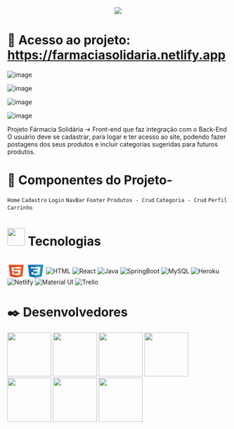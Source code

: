 <p align="center"><img src="http://img.shields.io/static/v1?label=STATUS&message=EM%20DESENVOLVIMENTO&color=GREEN&style=for-the-badge"/></p>

# 📁 Acesso ao projeto: https://farmaciasolidaria.netlify.app


![image](https://user-images.githubusercontent.com/113915415/196948142-d223377d-46a2-4c64-83fa-ae5b7ff94d57.png)

![image](https://user-images.githubusercontent.com/113915415/196948189-7741f6ae-ac05-4889-b46d-eb5e260904ef.png)

![image](https://user-images.githubusercontent.com/113915415/197874659-2e73ade7-7d3c-44d7-8736-d705efceb70b.png)

![image](https://user-images.githubusercontent.com/113915415/197874718-5d4b966a-ce0e-474e-965b-86b2eac66546.png)



Projeto Fármacia Solidária -> Front-end que faz integração com o Back-End O usuário deve se cadastrar, para logar e ter acesso ao site, podendo fazer postagens dos seus produtos e incluir categorias sugeridas para futuros produtos.

# :hammer: Componentes do Projeto- 
`Home` 
`Cadastro` 
`Login` 
`NavBar`
`Footer`
`Produtos - Crud`
`Categoria - Crud`
`Perfil`
`Carrinho` 



# <img width='40' height='40' src='https://cdn-icons-png.flaticon.com/512/3422/3422658.png'> Tecnologias

<div style="display: inline_block"><br>
  <img align="center" alt="HTML" height="30" width="40" src="https://raw.githubusercontent.com/devicons/devicon/master/icons/html5/html5-original.svg">
  <img align="center" alt="CSS" height="30" width="40" src="https://raw.githubusercontent.com/devicons/devicon/master/icons/css3/css3-original.svg">
  <img align="center" alt="HTML" height="30" width="40" src="https://cdn.jsdelivr.net/gh/devicons/devicon/icons/typescript/typescript-original.svg" />
  <img align="center" alt="React" height="30" width="40" src="https://cdn.jsdelivr.net/gh/devicons/devicon/icons/react/react-original.svg">
  <img align="center" alt="Java" height="30" width="40" src="https://user-images.githubusercontent.com/79949781/183263012-f25771dc-17a5-4ea0-9fb3-9c21cb3620cb.png">
  <img align="center" alt="SpringBoot" height="30" width="40" src="https://cdn.jsdelivr.net/gh/devicons/devicon/icons/spring/spring-original.svg">
  <img align="center" alt="MySQL" height="30" width="40" src="https://user-images.githubusercontent.com/79949781/183263082-03faa487-921f-4faf-9a36-3b9bdf186525.png">
  <img align="center" alt="Heroku" height="30" width="40" src="https://cdn.jsdelivr.net/gh/devicons/devicon/icons/heroku/heroku-original.svg">
  <img align="center" alt="Netlify" height="30" width="30" src="https://pics.freeicons.io/uploads/icons/png/11987465721551941710-512.png">
  <img align="center" alt="Material UI" height="30" width="40" src="https://cdn.jsdelivr.net/gh/devicons/devicon/icons/materialui/materialui-original.svg">
  <img align="center" alt="Trello" height="30" width="40" src="https://cdn.jsdelivr.net/gh/devicons/devicon/icons/trello/trello-plain.svg">
</div>

# ✒️ Desenvolvedores
<div>
  <img height="100" width="100" src='https://farmaciasolidaria.netlify.app/static/media/Andrei.4c0c8e3e54a7586eb70fe6d2057bf5f2.svg'>
  <img height="100" width="100" src='https://farmaciasolidaria.netlify.app/static/media/gabriel.3878d7f7f9c3c2ef9b9492e40b118a43.svg'>
  <img height="100" width="100" src='https://farmaciasolidaria.netlify.app/static/media/leticia.035b09770c64b6eddafebee78ad2b098.svg'>
  <img height="100" width="100" src='https://farmaciasolidaria.netlify.app/static/media/maikon.ce5202b0cb599260496f48c7e7a28969.svg'>
  <img height="100" width="100" src='https://farmaciasolidaria.netlify.app/static/media/pamela.1a7408792abe5ac21e6e565414f0c189.svg'>
  <img height="100" width="100" src='https://farmaciasolidaria.netlify.app/static/media/veronica.60ecd3560b4cdf3df12749a6a6ccbdb8.svg'>
  <img height="100" width="100" src='https://farmaciasolidaria.netlify.app/static/media/wesley.596feb91d92931119df7220ec751bd95.svg'>
</div>
